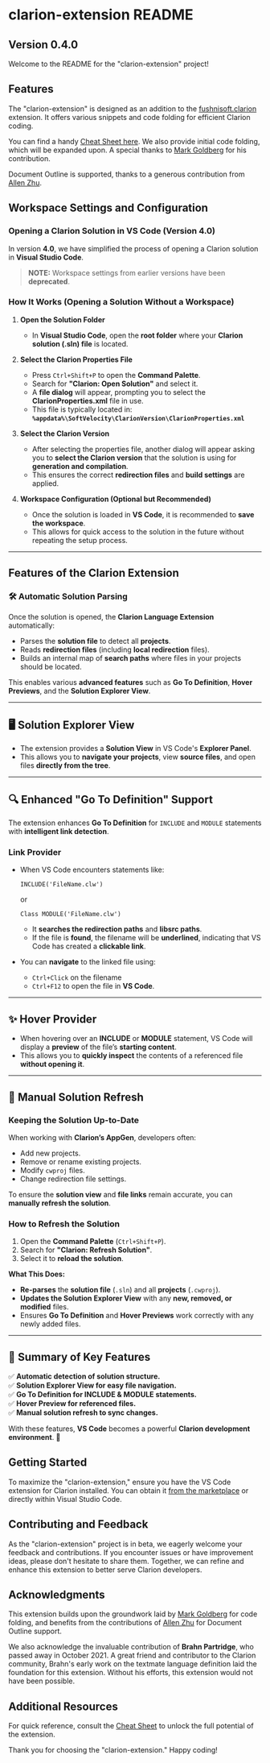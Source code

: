 # clarion-extension README
## Version 0.4.0

Welcome to the README for the "clarion-extension" project!

## Features

The "clarion-extension" is designed as an addition to the [fushnisoft.clarion](https://marketplace.visualstudio.com/items?itemName=Fushnisoft.Clarion) extension. It offers various snippets and code folding for efficient Clarion coding.

You can find a handy [Cheat Sheet here](https://github.com/msarson/Clarion-Extension/blob/master/docs/CheatSheet.md). We also provide initial code folding, which will be expanded upon. A special thanks to [Mark Goldberg](https://github.com/MarkGoldberg) for his contribution.

Document Outline is supported, thanks to a generous contribution from [Allen Zhu](https://github.com/celeron533).

## Workspace Settings and Configuration

### Opening a Clarion Solution in VS Code (Version 4.0)

In version **4.0**, we have simplified the process of opening a Clarion solution in **Visual Studio Code**.

> **NOTE:** Workspace settings from earlier versions have been **deprecated**.

### How It Works (Opening a Solution Without a Workspace)

1. **Open the Solution Folder**  
   - In **Visual Studio Code**, open the **root folder** where your **Clarion solution (.sln) file** is located.

2. **Select the Clarion Properties File**  
   - Press `Ctrl+Shift+P` to open the **Command Palette**.
   - Search for **"Clarion: Open Solution"** and select it.
   - A **file dialog** will appear, prompting you to select the **ClarionProperties.xml** file in use.
   - This file is typically located in:  
     **`%appdata%\SoftVelocity\ClarionVersion\ClarionProperties.xml`**

3. **Select the Clarion Version**  
   - After selecting the properties file, another dialog will appear asking you to **select the Clarion version** that the solution is using for **generation and compilation**.
   - This ensures the correct **redirection files** and **build settings** are applied.

4. **Workspace Configuration (Optional but Recommended)**  
   - Once the solution is loaded in **VS Code**, it is recommended to **save the workspace**.
   - This allows for quick access to the solution in the future without repeating the setup process.

---

## Features of the Clarion Extension

### 🛠 **Automatic Solution Parsing**
Once the solution is opened, the **Clarion Language Extension** automatically:
- Parses the **solution file** to detect all **projects**.
- Reads **redirection files** (including **local redirection** files).
- Builds an internal map of **search paths** where files in your projects should be located.

This enables various **advanced features** such as **Go To Definition**, **Hover Previews**, and the **Solution Explorer View**.

---

## 🖥 **Solution Explorer View**
- The extension provides a **Solution View** in VS Code's **Explorer Panel**.
- This allows you to **navigate your projects**, view **source files**, and open files **directly from the tree**.

---

## 🔍 **Enhanced "Go To Definition" Support**
The extension enhances **Go To Definition** for `INCLUDE` and `MODULE` statements with **intelligent link detection**.

### **Link Provider**
- When VS Code encounters statements like:
  ```clarion
  INCLUDE('FileName.clw')
  ```
  or  
  ```clarion
  Class MODULE('FileName.clw')
  ```
  - It **searches the redirection paths** and **libsrc paths**.
  - If the file is **found**, the filename will be **underlined**, indicating that VS Code has created a **clickable link**.

- You can **navigate** to the linked file using:
  - `Ctrl+Click` on the filename  
  - `Ctrl+F12` to open the file in **VS Code**.

---

## ✨ **Hover Provider**
- When hovering over an **INCLUDE** or **MODULE** statement, VS Code will display a **preview** of the file’s **starting content**.
- This allows you to **quickly inspect** the contents of a referenced file **without opening it**.

---

## 🔄 **Manual Solution Refresh**
### **Keeping the Solution Up-to-Date**
When working with **Clarion’s AppGen**, developers often:
- Add new projects.
- Remove or rename existing projects.
- Modify `cwproj` files.
- Change redirection file settings.

To ensure the **solution view** and **file links** remain accurate, you can **manually refresh the solution**.

### **How to Refresh the Solution**
1. Open the **Command Palette** (`Ctrl+Shift+P`).
2. Search for **"Clarion: Refresh Solution"**.
3. Select it to **reload the solution**.

**What This Does:**
- **Re-parses** the **solution file** (`.sln`) and all **projects** (`.cwproj`).
- **Updates the Solution Explorer View** with any **new, removed, or modified** files.
- Ensures **Go To Definition** and **Hover Previews** work correctly with any newly added files.

---

## 🚀 **Summary of Key Features**
✅ **Automatic detection of solution structure.**  
✅ **Solution Explorer View for easy file navigation.**  
✅ **Go To Definition for INCLUDE & MODULE statements.**  
✅ **Hover Preview for referenced files.**  
✅ **Manual solution refresh to sync changes.**  

With these features, **VS Code** becomes a powerful **Clarion development environment**. 🚀

## Getting Started

To maximize the "clarion-extension," ensure you have the VS Code extension for Clarion installed. You can obtain it [from the marketplace](https://marketplace.visualstudio.com/items?itemName=Fushnisoft.Clarion) or directly within Visual Studio Code.

## Contributing and Feedback

As the "clarion-extension" project is in beta, we eagerly welcome your feedback and contributions. If you encounter issues or have improvement ideas, please don't hesitate to share them. Together, we can refine and enhance this extension to better serve Clarion developers.

## Acknowledgments

This extension builds upon the groundwork laid by [Mark Goldberg](https://github.com/MarkGoldberg) for code folding, and benefits from the contributions of [Allen Zhu](https://github.com/celeron533) for Document Outline support.

We also acknowledge the invaluable contribution of **Brahn Partridge**, who passed away in October 2021. A great friend and contributor to the Clarion community, Brahn's early work on the textmate language definition laid the foundation for this extension. Without his efforts, this extension would not have been possible.

## Additional Resources

For quick reference, consult the [Cheat Sheet](https://github.com/msarson/Clarion-Extension/blob/master/docs/CheatSheet.md) to unlock the full potential of the extension.

Thank you for choosing the "clarion-extension." Happy coding!


